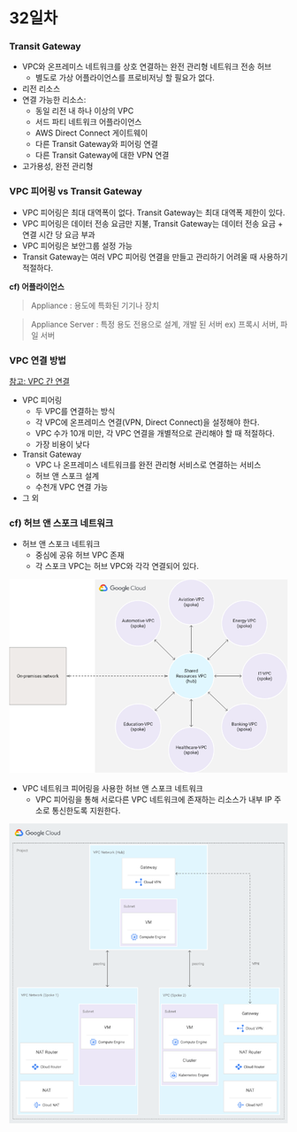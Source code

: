 # 32일차

### Transit Gateway

- VPC와 온프레미스 네트워크를 상호 연결하는 완전 관리형 네트워크 전송 허브
    - 별도로 가상 어플라이언스를 프로비저닝 할 필요가 없다.
- 리전 리소스
- 연결 가능한 리소스:
    - 동일 리전 내 하나 이상의 VPC
    - 서드 파티 네트워크 어플라이언스
    - AWS Direct Connect 게이트웨이
    - 다른 Transit Gateway와 피어링 연결
    - 다른 Transit Gateway에  대한 VPN 연결
- 고가용성, 완전 관리형

### VPC 피어링 vs Transit Gateway

- VPC 피어링은 최대 대역폭이 없다. Transit Gateway는 최대 대역폭 제한이 있다.
- VPC 피어링은 데이터 전송 요금만 지불, Transit Gateway는 데이터 전송 요금 + 연결 시간 당 요금 부과
- VPC 피어링은 보안그룹 설정 가능
- Transit Gateway는 여러 VPC 피어링 연결을 만들고 관리하기 어려울 때 사용하기 적절하다.

 

**cf) 어플라이언스**

> Appliance : 용도에 특화된 기기나 장치
> 

> Appliance Server : 특정 용도 전용으로 설계, 개발 된 서버
ex) 프록시 서버, 파일 서버
> 

### VPC 연결 방법

[참고: VPC 간 연결](https://docs.aws.amazon.com/ko_kr/whitepapers/latest/building-scalable-secure-multi-vpc-network-infrastructure/vpc-to-vpc-connectivity.html)

- VPC 피어링
    - 두 VPC를 연결하는 방식
    - 각 VPC에 온프레미스 연결(VPN, Direct Connect)을 설정해야 한다.
    - VPC 수가 10개 미만, 각 VPC 연결을 개별적으로 관리해야 할 때 적절하다.
    - 가장 비용이 낮다
- Transit Gateway
    - VPC 나 온프레미스 네트워크를 완전 관리형 서비스로 연결하는 서비스
    - 허브 앤 스포크 설계
    - 수천개 VPC 연결 가능
- 그 외

### cf) 허브 앤 스포크 네트워크

- 허브 앤 스포크 네트워크
    - 중심에 공유 허브 VPC 존재
    - 각 스포크 VPC는 허브 VPC와 각각 연결되어 있다.

![Untitled](./img/1.png)

- VPC 네트워크 피어링을 사용한 허브 앤 스포크 네트워크
    - VPC 피어링을 통해 서로다른 VPC 네트워크에 존재하는 리소스가 내부 IP 주소로 통신한도록 지원한다.

![Untitled](./img/2.png)